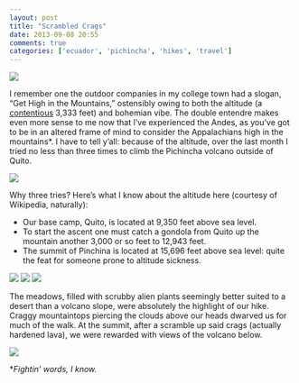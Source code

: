```yaml
---
layout: post
title: "Scrambled Crags"
date: 2013-09-08 20:55
comments: true
categories: ['ecuador', 'pichincha', 'hikes', 'travel']
---
```

<img src="{{ root_url }}/images/pinchincha_welcome.jpg" />

I remember one the outdoor companies in my college town had a slogan,
“Get High in the Mountains,” ostensibly owing to both the altitude
(a [contentious](http://en.wikipedia.org/wiki/Boone,_North_Carolina#Geography_and_climate) 3,333 feet) and bohemian vibe. The double entendre makes
even more sense to me now that I’ve experienced the Andes, as you’ve got to
be in an altered frame of mind to consider the Appalachians high in
the mountains\*. I have to tell y’all: because of the altitude, over the last month I tried no
less than three times to climb the Pichincha volcano outside of Quito.

<!-- more -->

<img src="{{ root_url }}/images/pinchincha_path.jpg" />

Why three tries? Here’s what I know about the altitude here (courtesy of
Wikipedia, naturally):
<ul>
<li>Our base camp, Quito, is located at 9,350 feet above sea level.</li>
<li>To start the ascent one must catch a gondola from Quito up the mountain
another 3,000 or so feet to 12,943 feet.</li>
<li>The summit of Pinchina is located at 15,696 feet above sea level: quite
the feat for someone prone to altitude sickness.</li>
</ul>
  
<img src="{{ root_url }}/images/pinchincha_grass.jpg" />
<img src="{{ root_url }}/images/pinchincha_flowers.jpg" />
<img src="{{ root_url }}/images/pinchincha_flower2.jpg" />

The meadows, filled with scrubby alien plants seemingly better suited to
a desert than a volcano slope, were absolutely the highlight of our
hike. Craggy mountaintops piercing the clouds above our heads dwarved us
for much of the walk. At the summit, after a scramble up said crags
(actually hardened lava), we were rewarded with views of the volcano
below.

<img src="{{ root_url }}/images/pinchincha_volcano.jpg" />

\**Fightin’ words, I know.*
